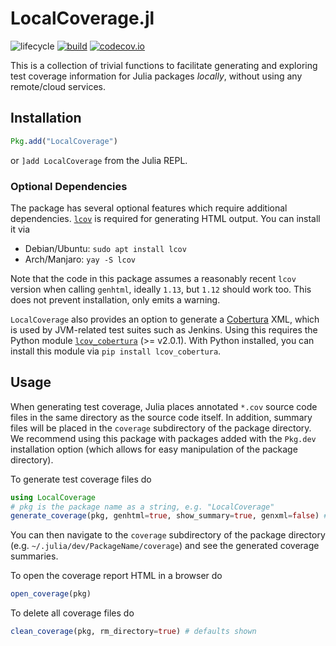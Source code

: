 # LocalCoverage.jl

![lifecycle](https://img.shields.io/badge/lifecycle-maturing-blue.svg)
[![build](https://github.com/JuliaCI/LocalCoverage.jl/workflows/CI/badge.svg)](https://github.com/JuliaCI/LocalCoverage.jl/actions?query=workflow%3ACI)
[![codecov.io](http://codecov.io/github/JuliaCI/LocalCoverage.jl/coverage.svg?branch=master)](http://codecov.io/github/JuliaCI/LocalCoverage.jl?branch=master)

This is a collection of trivial functions to facilitate generating and exploring test coverage information for Julia packages *locally*, without using any remote/cloud services.

## Installation

```julia
Pkg.add("LocalCoverage")
```
or `]add LocalCoverage` from the Julia REPL.

### Optional Dependencies
The package has several optional features which require additional dependencies.
[`lcov`](https://github.com/linux-test-project/lcov) is required for generating HTML
output.  You can install it via
- Debian/Ubuntu: `sudo apt install lcov`
- Arch/Manjaro: `yay -S lcov`

Note that the code in this package assumes a reasonably recent `lcov` version when calling `genhtml`, ideally `1.13`, but `1.12` should work too. This does not prevent installation, only emits a warning.

`LocalCoverage` also provides an option to generate a
[Cobertura](https://cobertura.github.io/cobertura/) XML, which is used by JVM-related test
suites such as Jenkins.  Using this requires the Python module
[`lcov_cobertura`](https://github.com/eriwen/lcov-to-cobertura-xml) (>= v2.0.1).
With Python installed, you can install this module via `pip install lcov_cobertura`.

## Usage

When generating test coverage, Julia places annotated `*.cov` source code files in the
same directory as the source code itself.  In addition, summary files will be placed in
the `coverage` subdirectory of the package directory.  We recommend using this package
with packages added with the `Pkg.dev` installation option (which allows for easy
manipulation of the package directory).

To generate test coverage files do
```julia
using LocalCoverage
# pkg is the package name as a string, e.g. "LocalCoverage"
generate_coverage(pkg, genhtml=true, show_summary=true, genxml=false) # defaults shown
```
You can then navigate to the `coverage` subdirectory of the package directory (e.g.
`~/.julia/dev/PackageName/coverage`) and see the generated coverage summaries.

To open the coverage report HTML in a browser do
```julia
open_coverage(pkg)
```

To delete all coverage files do
```julia
clean_coverage(pkg, rm_directory=true) # defaults shown
```
